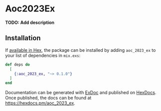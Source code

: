 # Aoc2023Ex

**TODO: Add description**

## Installation

If [available in Hex](https://hex.pm/docs/publish), the package can be installed
by adding `aoc_2023_ex` to your list of dependencies in `mix.exs`:

```elixir
def deps do
  [
    {:aoc_2023_ex, "~> 0.1.0"}
  ]
end
```

Documentation can be generated with [ExDoc](https://github.com/elixir-lang/ex_doc)
and published on [HexDocs](https://hexdocs.pm). Once published, the docs can
be found at <https://hexdocs.pm/aoc_2023_ex>.

